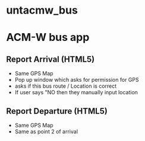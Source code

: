 # untacmw_bus
<h1>ACM-W bus app</h1>


<h2>Report Arrival (HTML5)</h2>
<ul>
<li>Same GPS Map</li>
<li>Pop up window which asks for permission for GPS
<li>asks if this bus route / Location is correct
<li>If user says "NO then they manually input location</li></li></li>
</ul>

<h2>Report Departure (HTML5)</h2>
<ul>
<li>Same GPS Map</li>
<li>Same as point 2 of arrival</li>
</ul>
